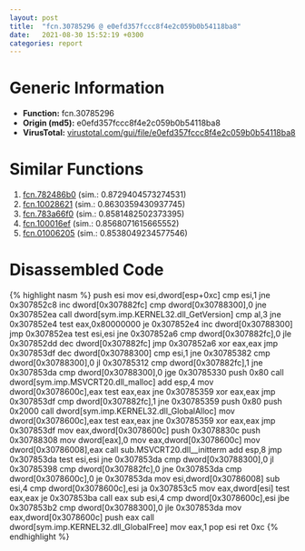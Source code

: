 ```yaml
---
layout: post
title:  "fcn.30785296 @ e0efd357fccc8f4e2c059b0b54118ba8"
date:   2021-08-30 15:52:19 +0300
categories: report
---
```


# Generic Information
- **Function:** fcn.30785296
- **Origin (md5):** e0efd357fccc8f4e2c059b0b54118ba8
- **VirusTotal:** [virustotal.com/gui/file/e0efd357fccc8f4e2c059b0b54118ba8][virustotal_ref]



# Similar Functions

1. [fcn.782486b0][similar_1_ref] (sim.: 0.8729404573274531)
2. [fcn.10028621][similar_2_ref] (sim.: 0.8630359430937745)
3. [fcn.783a66f0][similar_3_ref] (sim.: 0.8581482502373395)
4. [fcn.100016ef][similar_4_ref] (sim.: 0.8568071615665552)
5. [fcn.01006205][similar_5_ref] (sim.: 0.8538049234577546)


# Disassembled Code

{% highlight nasm %}
push esi
mov esi,dword[esp+0xc]
cmp esi,1
jne 0x307852c8
inc dword[0x307882fc]
cmp dword[0x30788300],0
jne 0x307852ea
call dword[sym.imp.KERNEL32.dll_GetVersion]
cmp al,3
jne 0x307852e4
test eax,0x80000000
je 0x307852e4
inc dword[0x30788300]
jmp 0x307852ea
test esi,esi
jne 0x307852a6
cmp dword[0x307882fc],0
jle 0x307852dd
dec dword[0x307882fc]
jmp 0x307852a6
xor eax,eax
jmp 0x307853df
dec dword[0x30788300]
cmp esi,1
jne 0x30785382
cmp dword[0x30788300],0
jl 0x30785312
cmp dword[0x307882fc],1
jne 0x307853da
cmp dword[0x30788300],0
jge 0x30785330
push 0x80
call dword[sym.imp.MSVCRT20.dll_malloc]
add esp,4
mov dword[0x3078600c],eax
test eax,eax
jne 0x30785359
xor eax,eax
jmp 0x307853df
cmp dword[0x307882fc],1
jne 0x30785359
push 0x80
push 0x2000
call dword[sym.imp.KERNEL32.dll_GlobalAlloc]
mov dword[0x3078600c],eax
test eax,eax
jne 0x30785359
xor eax,eax
jmp 0x307853df
mov eax,dword[0x3078600c]
push 0x3078830c
push 0x30788308
mov dword[eax],0
mov eax,dword[0x3078600c]
mov dword[0x30786008],eax
call sub.MSVCRT20.dll__initterm
add esp,8
jmp 0x307853da
test esi,esi
jne 0x307853da
cmp dword[0x30788300],0
jl 0x30785398
cmp dword[0x307882fc],0
jne 0x307853da
cmp dword[0x3078600c],0
je 0x307853da
mov esi,dword[0x30786008]
sub esi,4
cmp dword[0x3078600c],esi
ja 0x307853c5
mov eax,dword[esi]
test eax,eax
je 0x307853ba
call eax
sub esi,4
cmp dword[0x3078600c],esi
jbe 0x307853b2
cmp dword[0x30788300],0
jle 0x307853da
mov eax,dword[0x3078600c]
push eax
call dword[sym.imp.KERNEL32.dll_GlobalFree]
mov eax,1
pop esi
ret 0xc
{% endhighlight %}


[similar_1_ref]: /report/fcn.782486b0@ebea46c6b17785efc2ebcb24ad99656c
[similar_2_ref]: /report/fcn.10028621@481b545f5c18f2fce1caac67ddc419e8
[similar_3_ref]: /report/fcn.783a66f0@ebea46c6b17785efc2ebcb24ad99656c
[similar_4_ref]: /report/fcn.100016ef@aa9c32ee21744d1f55f879ae83c2dc54
[similar_5_ref]: /report/fcn.01006205@7be42d186738ec1816397d616de2cb9d
[virustotal_ref]: https://www.virustotal.com/gui/file/e0efd357fccc8f4e2c059b0b54118ba8